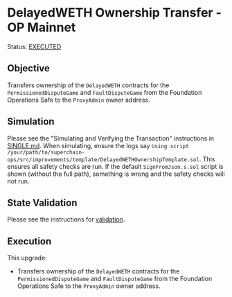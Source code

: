 # DelayedWETH Ownership Transfer - OP Mainnet

Status: [EXECUTED](https://etherscan.io/tx/0x0fa256d2f49d9bf94abf6bfcd3defcbb29dcd2edeb1e3750a68c3fa7993aea95)

## Objective

Transfers ownership of the `DelayedWETH` contracts for the `PermissionedDisputeGame` and
`FaultDisputeGame` from the Foundation Operations Safe to the `ProxyAdmin` owner address.

## Simulation

Please see the "Simulating and Verifying the Transaction" instructions in [SINGLE.md](../../../SINGLE.md).
When simulating, ensure the logs say `Using script /your/path/to/superchain-ops/src/improvements/template/DelayedWETHOwnershipTemplate.sol`.
This ensures all safety checks are run. If the default `SignFromJson.s.sol` script is shown (without the full path), something is wrong and the safety checks will not run.

## State Validation

Please see the instructions for [validation](./VALIDATION.md).

## Execution

This upgrade:

- Transfers ownership of the `DelayedWETH` contracts for the `PermissionedDisputeGame` and
`FaultDisputeGame` from the Foundation Operations Safe to the `ProxyAdmin` owner address.
